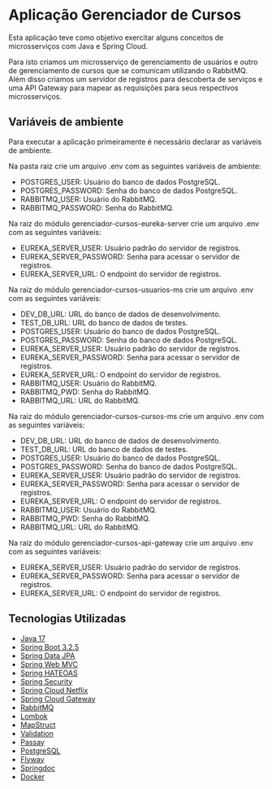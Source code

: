 # Aplicação Gerenciador de Cursos

Esta aplicação teve como objetivo exercitar alguns conceitos de microsserviços com Java e Spring Cloud. 

Para isto criamos um microsserviço de gerenciamento de usuários e outro de gerenciamento de cursos que se comunicam utilizando o RabbitMQ. Além disso criamos um servidor de registros para descoberta de serviços e uma API Gateway para mapear as requisições para seus respectivos microsserviços.

## Variáveis de ambiente

Para executar a aplicação primeiramente é necessário declarar as variáveis de ambiente.

Na pasta raiz crie um arquivo .env com as seguintes variáveis de ambiente:

- POSTGRES_USER: Usuário do banco de dados PostgreSQL.
- POSTGRES_PASSWORD: Senha do banco de dados PostgreSQL.
- RABBITMQ_USER: Usuário do RabbitMQ.
- RABBITMQ_PASSWORD: Senha do RabbitMQ.

Na raiz do módulo gerenciador-cursos-eureka-server crie um arquivo .env com as seguintes variáveis:

- EUREKA_SERVER_USER: Usuário padrão do servidor de registros.
- EUREKA_SERVER_PASSWORD: Senha para acessar o servidor de registros.
- EUREKA_SERVER_URL: O endpoint do servidor de registros.

Na raiz do módulo gerenciador-cursos-usuarios-ms crie um arquivo .env com as seguintes variáveis:

- DEV_DB_URL: URL do banco de dados de desenvolvimento.
- TEST_DB_URL: URL do banco de dados de testes.
- POSTGRES_USER: Usuário do banco de dados PostgreSQL.
- POSTGRES_PASSWORD: Senha do banco de dados PostgreSQL.
- EUREKA_SERVER_USER: Usuário padrão do servidor de registros.
- EUREKA_SERVER_PASSWORD: Senha para acessar o servidor de registros.
- EUREKA_SERVER_URL: O endpoint do servidor de registros.
- RABBITMQ_USER: Usuário do RabbitMQ.
- RABBITMQ_PWD: Senha do RabbitMQ.
- RABBITMQ_URL: URL do RabbitMQ.

Na raiz do módulo gerenciador-cursos-cursos-ms crie um arquivo .env com as seguintes variáveis:

- DEV_DB_URL: URL do banco de dados de desenvolvimento.
- TEST_DB_URL: URL do banco de dados de testes.
- POSTGRES_USER: Usuário do banco de dados PostgreSQL.
- POSTGRES_PASSWORD: Senha do banco de dados PostgreSQL.
- EUREKA_SERVER_USER: Usuário padrão do servidor de registros.
- EUREKA_SERVER_PASSWORD: Senha para acessar o servidor de registros.
- EUREKA_SERVER_URL: O endpoint do servidor de registros.
- RABBITMQ_USER: Usuário do RabbitMQ.
- RABBITMQ_PWD: Senha do RabbitMQ.
- RABBITMQ_URL: URL do RabbitMQ.

Na raiz do módulo gerenciador-cursos-api-gateway crie um arquivo .env com as seguintes variáveis:

- EUREKA_SERVER_USER: Usuário padrão do servidor de registros.
- EUREKA_SERVER_PASSWORD: Senha para acessar o servidor de registros.
- EUREKA_SERVER_URL: O endpoint do servidor de registros.

## Tecnologias Utilizadas

- [Java 17](https://www.oracle.com/br/java/technologies/downloads/)
- [Spring Boot 3.2.5](https://spring.io/projects/spring-boot)
- [Spring Data JPA](https://spring.io/projects/spring-data-jpa)
- [Spring Web MVC](https://docs.spring.io/spring-framework/reference/web/webmvc.html)
- [Spring HATEOAS](https://spring.io/projects/spring-hateoas)
- [Spring Security](https://docs.spring.io/spring-security/reference/index.html)
- [Spring Cloud Netflix](https://cloud.spring.io/spring-cloud-netflix/reference/html/)
- [Spring Cloud Gateway](https://spring.io/projects/spring-cloud-gateway)
- [RabbitMQ](https://www.rabbitmq.com/)
- [Lombok](https://projectlombok.org/)
- [MapStruct](https://mapstruct.org/)
- [Validation](https://docs.spring.io/spring-framework/reference/core/validation/beanvalidation.html)
- [Passay](https://www.passay.org/)
- [PostgreSQL](https://www.postgresql.org/)
- [Flyway](https://flywaydb.org/)
- [Springdoc](https://springdoc.org/#google_vignette)
- [Docker](https://www.docker.com/)

